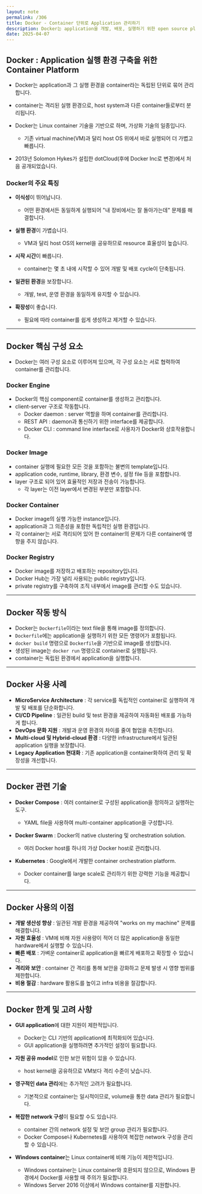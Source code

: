 ```yaml
---
layout: note
permalink: /306
title: Docker - Container 단위로 Application 관리하기
description: Docker는 application을 개발, 배포, 실행하기 위한 open source platform입니다.
date: 2025-04-07
---
```



## Docker : Application 실행 환경 구축을 위한 Container Platform

- Docker는 application과 그 실행 환경을 container라는 독립된 단위로 묶어 관리합니다.

- container는 격리된 실행 환경으로, host system과 다른 container들로부터 분리됩니다.

- Docker는 Linux container 기술을 기반으로 하며, 가상화 기술의 일종입니다.
    - 기존 virtual machine(VM)과 달리 host OS 위에서 바로 실행되어 더 가볍고 빠릅니다.

- 2013년 Solomon Hykes가 설립한 dotCloud(후에 Docker Inc로 변경)에서 처음 공개되었습니다.


### Docker의 주요 특징

- **이식성**이 뛰어납니다.
    - 어떤 환경에서든 동일하게 실행되어 "내 장비에서는 잘 돌아가는데" 문제를 해결합니다.

- **실행 환경**이 가볍습니다.
    - VM과 달리 host OS의 kernel을 공유하므로 resource 효율성이 높습니다.

- **시작 시간**이 빠릅니다.
    - container는 몇 초 내에 시작할 수 있어 개발 및 배포 cycle이 단축됩니다.

- **일관된 환경**을 보장합니다.
    - 개발, test, 운영 환경을 동일하게 유지할 수 있습니다.

- **확장성**이 좋습니다.
    - 필요에 따라 container를 쉽게 생성하고 제거할 수 있습니다.


---


## Docker 핵심 구성 요소

- Docker는 여러 구성 요소로 이루어져 있으며, 각 구성 요소는 서로 협력하여 container를 관리합니다.


### Docker Engine

- Docker의 핵심 component로 container를 생성하고 관리합니다.
- client-server 구조로 작동합니다.
    - Docker daemon : server 역할을 하며 container를 관리합니다.
    - REST API : daemon과 통신하기 위한 interface를 제공합니다.
    - Docker CLI : command line interface로 사용자가 Docker와 상호작용합니다.


### Docker Image

- container 실행에 필요한 모든 것을 포함하는 불변의 template입니다.
- application code, runtime, library, 환경 변수, 설정 file 등을 포함합니다.
- layer 구조로 되어 있어 효율적인 저장과 전송이 가능합니다.
    - 각 layer는 이전 layer에서 변경된 부분만 포함합니다.


### Docker Container

- Docker image의 실행 가능한 instance입니다.
- application과 그 의존성을 포함한 독립적인 실행 환경입니다.
- 각 container는 서로 격리되어 있어 한 container의 문제가 다른 container에 영향을 주지 않습니다.


### Docker Registry

- Docker image를 저장하고 배포하는 repository입니다.
- Docker Hub는 가장 널리 사용되는 public registry입니다.
- private registry를 구축하여 조직 내부에서 image를 관리할 수도 있습니다.


---


## Docker 작동 방식

- Docker는 `Dockerfile`이라는 text file을 통해 image를 정의합니다.
- `Dockerfile`에는 application을 실행하기 위한 모든 명령어가 포함됩니다.
- `docker build` 명령으로 `Dockerfile`을 기반으로 image를 생성합니다.
- 생성된 image는 `docker run` 명령으로 container로 실행됩니다.
- container는 독립된 환경에서 application을 실행합니다.


---


## Docker 사용 사례

- **MicroService Architecture** : 각 service를 독립적인 container로 실행하여 개발 및 배포를 단순화합니다.
- **CI/CD Pipeline** : 일관된 build 및 test 환경을 제공하여 자동화된 배포를 가능하게 합니다.
- **DevOps 문화 지원** : 개발과 운영 환경의 차이를 줄여 협업을 촉진합니다.
- **Multi-cloud 및 Hybrid-cloud 환경** : 다양한 infrastructure에서 일관된 application 실행을 보장합니다.
- **Legacy Application 현대화** : 기존 application을 container화하여 관리 및 확장성을 개선합니다.


---


## Docker 관련 기술

- **Docker Compose** : 여러 container로 구성된 application을 정의하고 실행하는 도구.
    - YAML file을 사용하여 multi-container application을 구성합니다.

- **Docker Swarm** : Docker의 native clustering 및 orchestration solution.
    - 여러 Docker host를 하나의 가상 Docker host로 관리합니다.

- **Kubernetes** : Google에서 개발한 container orchestration platform.
    - Docker container를 large scale로 관리하기 위한 강력한 기능을 제공합니다.


---


## Docker 사용의 이점

- **개발 생산성 향상** : 일관된 개발 환경을 제공하여 "works on my machine" 문제를 해결합니다.
- **자원 효율성** : VM에 비해 자원 사용량이 적어 더 많은 application을 동일한 hardware에서 실행할 수 있습니다.
- **빠른 배포** : 가벼운 container로 application을 빠르게 배포하고 확장할 수 있습니다.
- **격리와 보안** : container 간 격리를 통해 보안을 강화하고 문제 발생 시 영향 범위를 제한합니다.
- **비용 절감** : hardware 활용도를 높이고 infra 비용을 절감합니다.


---


## Docker 한계 및 고려 사항

- **GUI application**에 대한 지원이 제한적입니다.
    - Docker는 CLI 기반의 application에 최적화되어 있습니다.
    - GUI application을 실행하려면 추가적인 설정이 필요합니다.

- **자원 공유 model**로 인한 보안 위험이 있을 수 있습니다.
    - host kernel을 공유하므로 VM보다 격리 수준이 낮습니다.

- **영구적인 data 관리**에는 추가적인 고려가 필요합니다.
    - 기본적으로 container는 일시적이므로, volume을 통한 data 관리가 필요합니다.

- **복잡한 network 구성**이 필요할 수도 있습니다.
    - container 간의 network 설정 및 보안 group 관리가 필요합니다.
    - Docker Compose나 Kubernetes를 사용하여 복잡한 network 구성을 관리할 수 있습니다.

- **Windows container**는 Linux container에 비해 기능이 제한적입니다.
    - Windows container는 Linux container와 호환되지 않으므로, Windows 환경에서 Docker를 사용할 때 주의가 필요합니다.
    - Windows Server 2016 이상에서 Windows container를 지원합니다.

